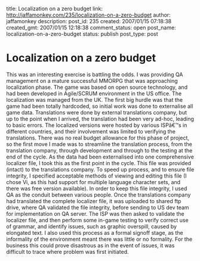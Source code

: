 title: Localization on a zero budget
link: http://jaffamonkey.com/235/localization-on-a-zero-budget
author: jaffamonkey
description: 
post_id: 235
created: 2007/01/15 07:18:38
created_gmt: 2007/01/15 12:18:38
comment_status: open
post_name: localization-on-a-zero-budget
status: publish
post_type: post

# Localization on a zero budget

This was an interesting exercise is battling the odds. I was providing QA management on a mature successful MMORPG that was approaching localization phase. The game was based on open source technology, and had been developed in Agile/SCRUM environment in the US office. The localization was managed from the UK. The first big hurdle was that the game had been totally hardcoded, so initial work was done to externalise all game data. Translations were done by external translations company, but up to the point when I arrived, the translation had been very ad-hoc, leading to basic errors. The localized versions were hosted by various ISPâ€™s in different countries, and their involvement was limited to verifying the translations. There was no real budget allowance for this phase of project, so the first move I made was to streamline the translation process, from the translation company, through development and through to the testing at the end of the cycle. As the data had been externalised into one comprehensive localizer file, I took this as the first point in the cycle. This file was provided (intact) to the translations company. To speed up process, and to ensure file integrity, I specified acceptable methods of viewing and editing this file (I chose Vi, as this had support for multiple language character sets, and there was free version available). In order to keep this file integrity, I used QA as the conduit between various people. Once the translations company had translated the complete localizer file, it was uploaded to shared ftp drive, where QA validated the file integrity, before sending to US dev team for implementation on QA server. The ISP was then asked to validate the localizer file, and then perform some in-game testing to verify correct use of grammar, and identify issues, such as graphic overspill, caused by elongated text. I also used this process as a formal signoff stage, as the informality of the environment meant there was little or no formality. For the business this could prove disastrous as in the event of issues, it was difficult to trace where problem was first initiated.
